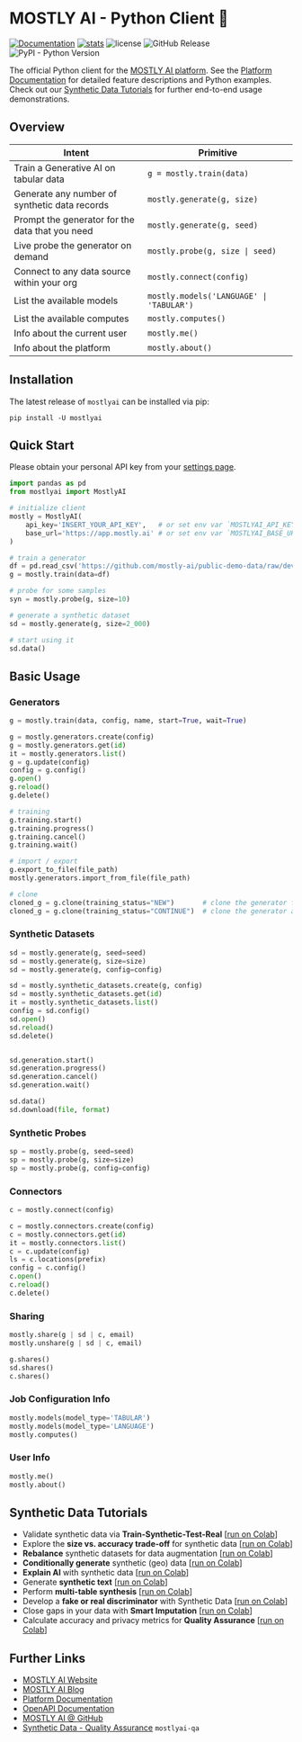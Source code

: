 # MOSTLY AI - Python Client 🚀

[![Documentation](https://img.shields.io/badge/docs-latest-green)](https://mostly-ai.github.io/mostly-python/) [![stats](https://pepy.tech/badge/mostlyai)](https://pypi.org/project/mostlyai/) ![license](https://img.shields.io/github/license/mostly-ai/mostly-python) ![GitHub Release](https://img.shields.io/github/v/release/mostly-ai/mostly-python) ![PyPI - Python Version](https://img.shields.io/pypi/pyversions/mostlyai)

The official Python client for the [MOSTLY AI platform](https://app.mostly.ai/). See the [Platform Documentation](https://mostly.ai/docs) for detailed feature descriptions and Python examples. Check out our [Synthetic Data Tutorials](#synthetic-data-tutorials) for further end-to-end usage demonstrations.

## Overview

| Intent                                          | Primitive                                |
|-------------------------------------------------|------------------------------------------|
| Train a Generative AI on tabular data           | `g = mostly.train(data)`                 |
| Generate any number of synthetic data records   | `mostly.generate(g, size)`               |
| Prompt the generator for the data that you need | `mostly.generate(g, seed)`               |
| Live probe the generator on demand              | `mostly.probe(g, size \| seed)`          |
| Connect to any data source within your org      | `mostly.connect(config)`                 |
| List the available models                       | `mostly.models('LANGUAGE' \| 'TABULAR')` |
| List the available computes                     | `mostly.computes()`                      |
| Info about the current user                     | `mostly.me()`                            |
| Info about the platform                         | `mostly.about()`                         |

## Installation

The latest release of `mostlyai` can be installed via pip:

```shell
pip install -U mostlyai
```

## Quick Start

Please obtain your personal API key from your [settings page](https://app.mostly.ai/settings/api-keys). 

```python
import pandas as pd
from mostlyai import MostlyAI

# initialize client
mostly = MostlyAI(
    api_key='INSERT_YOUR_API_KEY',   # or set env var `MOSTLYAI_API_KEY` 
    base_url='https://app.mostly.ai' # or set env var `MOSTLYAI_BASE_URL`
)

# train a generator
df = pd.read_csv('https://github.com/mostly-ai/public-demo-data/raw/dev/census/census.csv.gz')
g = mostly.train(data=df)

# probe for some samples
syn = mostly.probe(g, size=10)

# generate a synthetic dataset
sd = mostly.generate(g, size=2_000)

# start using it
sd.data()
```

## Basic Usage

### Generators

```python
g = mostly.train(data, config, name, start=True, wait=True)

g = mostly.generators.create(config)
g = mostly.generators.get(id)
it = mostly.generators.list()
g = g.update(config)
config = g.config()
g.open()
g.reload()
g.delete()

# training
g.training.start()
g.training.progress()
g.training.cancel()
g.training.wait()

# import / export
g.export_to_file(file_path)
mostly.generators.import_from_file(file_path)

# clone
cloned_g = g.clone(training_status="NEW")       # clone the generator for new training
cloned_g = g.clone(training_status="CONTINUE")  # clone the generator and reuse its weights for continued training
```

### Synthetic Datasets

```python
sd = mostly.generate(g, seed=seed)
sd = mostly.generate(g, size=size)
sd = mostly.generate(g, config=config)

sd = mostly.synthetic_datasets.create(g, config)
sd = mostly.synthetic_datasets.get(id)
it = mostly.synthetic_datasets.list()
config = sd.config()
sd.open()
sd.reload()
sd.delete()


sd.generation.start()
sd.generation.progress()
sd.generation.cancel()
sd.generation.wait()

sd.data()
sd.download(file, format)
```

### Synthetic Probes

```python
sp = mostly.probe(g, seed=seed)
sp = mostly.probe(g, size=size)
sp = mostly.probe(g, config=config)
```

### Connectors

```python
c = mostly.connect(config)

c = mostly.connectors.create(config)
c = mostly.connectors.get(id)
it = mostly.connectors.list()
c = c.update(config)
ls = c.locations(prefix)
config = c.config()
c.open()
c.reload()
c.delete()
```

### Sharing

```python
mostly.share(g | sd | c, email)
mostly.unshare(g | sd | c, email)

g.shares()
sd.shares()
c.shares()
```

### Job Configuration Info

```python
mostly.models(model_type='TABULAR')
mostly.models(model_type='LANGUAGE')
mostly.computes()
```

### User Info

```python
mostly.me()
mostly.about()

```

## Synthetic Data Tutorials

* Validate synthetic data via **Train-Synthetic-Test-Real** [[run on Colab](https://colab.research.google.com/github/mostly-ai/mostly-tutorials/blob/dev/train-synthetic-test-real/TSTR.ipynb)]
* Explore the **size vs. accuracy trade-off** for synthetic data [[run on Colab](https://colab.research.google.com/github/mostly-ai/mostly-tutorials/blob/dev/size-vs-accuracy/size-vs-accuracy.ipynb)]
* **Rebalance** synthetic datasets for data augmentation [[run on Colab](https://colab.research.google.com/github/mostly-ai/mostly-tutorials/blob/dev/rebalancing/rebalancing.ipynb)]
* **Conditionally generate** synthetic (geo) data [[run on Colab](https://colab.research.google.com/github/mostly-ai/mostly-tutorials/blob/dev/conditional-generation/conditional-generation.ipynb)]
* **Explain AI**  with synthetic data [[run on Colab](https://colab.research.google.com/github/mostly-ai/mostly-tutorials/blob/dev/explainable-ai/explainable-ai.ipynb)]
* Generate **synthetic text** [[run on Colab](https://colab.research.google.com/github/mostly-ai/mostly-tutorials/blob/dev/synthetic-text/synthetic-text.ipynb)]
* Perform **multi-table synthesis** [[run on Colab](https://colab.research.google.com/github/mostly-ai/mostly-tutorials/blob/dev/multi-table/multi-table.ipynb)]
* Develop a **fake or real discriminator** with Synthetic Data [[run on Colab](https://colab.research.google.com/github/mostly-ai/mostly-tutorials/blob/dev/fake-or-real/fake-or-real.ipynb)]
* Close gaps in your data with **Smart Imputation** [[run on Colab](https://colab.research.google.com/github/mostly-ai/mostly-tutorials/blob/dev/smart-imputation/smart-imputation.ipynb)]
* Calculate accuracy and privacy metrics for **Quality Assurance** [[run on Colab](https://colab.research.google.com/github/mostly-ai/mostly-tutorials/blob/dev/quality-assurance/quality-assurance.ipynb)]

## Further Links

* [MOSTLY AI Website](https://mostly.ai/)
* [MOSTLY AI Blog](https://mostly.ai/blog) 
* [Platform Documentation](https://mostly.ai/docs)
* [OpenAPI Documentation](https://api-docs.mostly.ai/)
* [MOSTLY AI @ GitHub](https://github.com/mostly-ai/)
* [Synthetic Data - Quality Assurance](https://github.com/mostly-ai/mostlyai-qa/) `mostlyai-qa`

